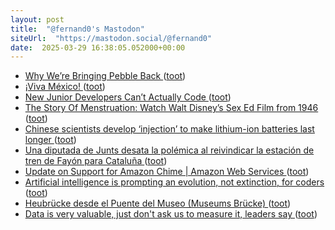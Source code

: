 ```yaml
---
layout: post
title:  "@fernand0's Mastodon"
siteUrl:  "https://mastodon.social/@fernand0"
date:  2025-03-29 16:38:05.052000+00:00
---
```

*  [Why We’re Bringing Pebble Back ](https://ericmigi.com/blog/why-were-bringing-pebble-back) ([toot](https://mastodon.social/@fernand0/114246699257092486))
*  [¡Viva México! ](https://avecesunafoto.wordpress.com/2025/03/29/viva-mexico) ([toot](https://mastodon.social/@fernand0/114246661787753418))
*  [New Junior Developers Can’t Actually Code ](https://nmn.gl/blog/ai-and-learnin) ([toot](https://mastodon.social/@fernand0/114246385421972803))
*  [The Story Of Menstruation: Watch Walt Disney’s Sex Ed Film from 1946 ](https://www.openculture.com/2025/03/the-story-of-menstruation-1946.htm) ([toot](https://mastodon.social/@fernand0/114246130632683535))
*  [Chinese scientists develop ‘injection’ to make lithium-ion batteries last longer ](https://www.scmp.com/news/china/science/article/3298762/chinese-scientists-develop-injection-make-smartphone-and-ev-batteries-last-longe) ([toot](https://mastodon.social/@fernand0/114245935304012014))
*  [Una diputada de Junts desata la polémica al reivindicar la estación de tren de Fayón para Cataluña ](https://www.elperiodicodearagon.com/aragon/2025/03/19/diputada-junts-desata-polemica-reivindicar-115474741.htm) ([toot](https://mastodon.social/@fernand0/114245783398972520))
*  [Update on Support for Amazon Chime \| Amazon Web Services ](https://aws.amazon.com/blogs/messaging-and-targeting/update-on-support-for-amazon-chime) ([toot](https://mastodon.social/@fernand0/114245544890539796))
*  [Artificial intelligence is prompting an evolution, not extinction, for coders ](https://www.thestar.com.my/tech/tech-news/2025/02/21/artificial-intelligence-is-prompting-an-evolution-not-extinction-for-coder) ([toot](https://mastodon.social/@fernand0/114245309831425320))
*  [Heubrücke desde el Puente del Museo (Museums Brücke) ](https://www.flickr.com/photos/fernand0/54373852942) ([toot](https://mastodon.social/@fernand0/114245043025652380))
*  [Data is very valuable, just don't ask us to measure it, leaders say ](https://www.theregister.com/2025/02/21/data_survey_analyst) ([toot](https://mastodon.social/@fernand0/114244928452437637))
